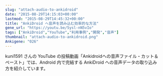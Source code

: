 ```yaml
---
slug: "attach-audio-to-ankidroid"
date: "2015-08-29T14:15:03+00:00"
lastmod: "2015-08-29T14:45:32+00:00"
title: "AnkiDroid へ音声を読み込む効率的な方法"
gene_url: "https://youtu.be/5ysl-nN5vIo"
tags: ["AnkiDroid","YouTube","利用事例","開発","音声"]
thumbnail: "attach-audio-to-ankidroid.png"
Ankigene: "026"
---
```

kuni1591 さんの YouTube の投稿動画「Ankidroidへの音声ファイル・カット＆ペースト」では、Android 内で完結する AnkiDroid への音声データの取り込み方を紹介しています。

